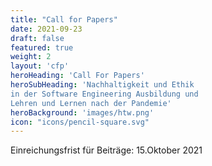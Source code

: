 ```yaml
---
title: "Call for Papers"
date: 2021-09-23
draft: false
featured: true
weight: 2
layout: 'cfp'
heroHeading: 'Call For Papers'
heroSubHeading: 'Nachhaltigkeit und Ethik
in der Software Engineering Ausbildung und
Lehren und Lernen nach der Pandemie'
heroBackground: 'images/htw.png'
icon: "icons/pencil-square.svg"
---
```


Einreichungsfrist für Beiträge: 15.Oktober 2021
